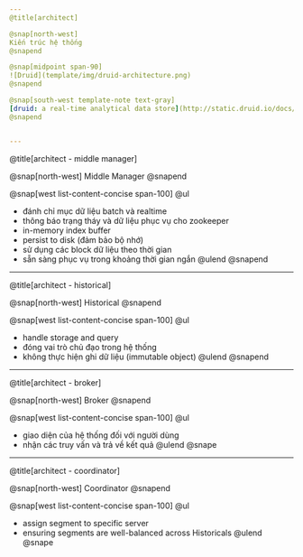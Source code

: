 ```yaml
---
@title[architect]

@snap[north-west]
Kiến trúc hệ thống
@snapend

@snap[midpoint span-90]
![Druid](template/img/druid-architecture.png)
@snapend

@snap[south-west template-note text-gray]
[druid: a real-time analytical data store](http://static.druid.io/docs/druid.pdf)
@snapend


---
```

@title[architect - middle manager]

@snap[north-west]
Middle Manager
@snapend

@snap[west list-content-concise span-100]
@ul[](false)
- đánh chỉ mục dữ liệu batch và realtime
- thông báo trạng tháy và dữ liệu phục vụ cho zookeeper
- in-memory index buffer 
- persist to disk (đảm bảo bộ nhớ)
- sử dụng các block dữ liệu theo thời gian
- sẵn sàng phục vụ trong khoảng thời gian ngắn
@ulend
@snapend

---
@title[architect - historical]

@snap[north-west]
Historical
@snapend

@snap[west list-content-concise span-100]
@ul[](false)
- handle storage and query
- đóng vai trò chủ đạo trong hệ thống
- không thực hiện ghi dữ liệu (immutable object)
@ulend
@snapend

---
@title[architect - broker]

@snap[north-west]
Broker
@snapend

@snap[west list-content-concise span-100]
@ul[](false)
- giao diện của hệ thống đối với người dùng
- nhận các truy vấn và trả về kết quả
@ulend
@snape

---
@title[architect - coordinator]

@snap[north-west]
Coordinator
@snapend

@snap[west list-content-concise span-100]
@ul[](false)
- assign segment to specific server
- ensuring segments are well-balanced across Historicals
@ulend
@snape


